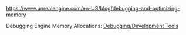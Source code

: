<https://www.unrealengine.com/en-US/blog/debugging-and-optimizing-memory>

Debugging Engine Memory Allocations: [Debugging/Development Tools]

[debugging/development tools]: onenote:#Debugging\Development%20Tools&section-id={37412B85-90BD-4C74-B6F2-230753E331ED}&page-id={BE785A5B-5474-49FB-8596-5F47E770DE78}&end&base-path=https://kitelightning-my.sharepoint.com/personal/ikrima_kiteandlightning_la/Documents/KiteLightning/Bebylon/Unreal.one
